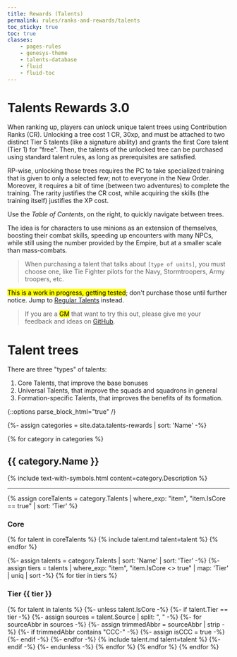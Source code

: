 ```yaml
---
title: Rewards (Talents)
permalink: rules/ranks-and-rewards/talents
toc_sticky: true
toc: true
classes:
    - pages-rules
    - genesys-theme
    - talents-database
    - fluid
    - fluid-toc
---
```


# Talents Rewards 3.0

When ranking up, players can unlock unique talent trees using Contribution Ranks (CR).
Unlocking a tree cost 1 CR, 30xp, and must be attached to two distinct Tier 5 talents (like a signature ability) and grants the first Core talent (Tier 1) for "free".
Then, the talents of the unlocked tree can be purchased using standard talent rules, as long as prerequisites are satisfied.

RP-wise, unlocking those trees requires the PC to take specialized training that is given to only a selected few; not to everyone in the New Order.
Moreover, it requires a bit of time (between two adventures) to complete the training. The rarity justifies the CR cost, while acquiring the skills (the training itself) justifies the XP cost.

Use the _Table of Contents_, on the right, to quickly navigate between trees.

The idea is for characters to use minions as an extension of themselves, boosting their combat skills, speeding up encounters with many NPCs, while still using the number provided by the Empire, but at a smaller scale than mass-combats.

> When purchasing a talent that talks about `[type of units]`, you must choose one, like Tie Fighter pilots for the Navy, Stormtroopers, Army troopers, etc.

<mark>This is a work in progress, getting tested</mark>; don't purchase those until further notice.
Jump to [Regular Talents](/rules/talents/#regular-talents) instead.

> If you are a <mark>GM</mark> that want to try this out, please give me your feedback and ideas on [GitHub](https://github.com/for-the-new-order/for-the-new-order.github.io/issues/new).

# Talent trees

There are three "types" of talents:

1. Core Talents, that improve the base bonuses
2. Universal Talents, that improve the squads and squadrons in general
3. Formation-specific Talents, that improves the benefits of its formation.

{::options parse_block_html="true" /}

<section class="talents three-columns">

{%- assign categories = site.data.talents-rewards | sort: 'Name' -%}

{% for category in categories %}

<h2 id="{{ category.Name | slugify }}">{{ category.Name }}</h2>

{% include text-with-symbols.html content=category.Description %}

<hr>

{% assign coreTalents = category.Talents | where_exp: "item", "item.IsCore == true" | sort: 'Tier' %}

<h3 id="{{ category.Name | slugify }}-core">Core</h3>

{% for talent in coreTalents %}
{% include talent.md talent=talent %}
{% endfor %}

{%- assign talents = category.Talents  | sort: 'Name' | sort: 'Tier' -%}
{%- assign tiers = talents | where_exp: "item", "item.IsCore <> true" | map: 'Tier' | uniq | sort -%}
{% for tier in tiers %}

<h3 id="{{ category.Name | slugify }}-tier-{{ tier }}">Tier {{ tier }}</h3>

{% for talent in talents %}
{%- unless talent.IsCore -%}
{%- if talent.Tier == tier -%}
{%- assign sources = talent.Source | split: ", " -%}
{%- for sourceAbbr in sources -%}
{%- assign trimmedAbbr = sourceAbbr | strip -%}
{%- if trimmedAbbr contains "CCC-" -%}
{%- assign isCCC = true -%}
{%- endif -%}
{%- endfor -%}
{% include talent.md talent=talent %}
{%- endif -%}
{%- endunless -%}
{% endfor %}
{% endfor %}
{% endfor %}

</section>
